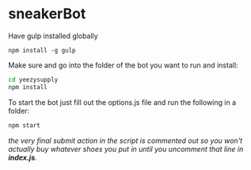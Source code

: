 # sneakerBot

Have gulp installed globally
```
npm install -g gulp
```

Make sure and go into the folder of the bot you want to run and install:
```bash
cd yeezysupply
npm install
``` 

To start the bot just fill out the options.js file and run the following in a folder:
```bash
npm start
```

*the very final submit action in the script is commented out so you won't actually buy whatever shoes you put in until you uncomment that line in __index.js__.*